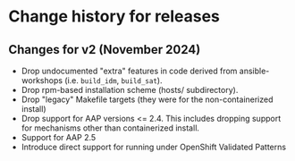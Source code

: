 # Change history for releases

## Changes for v2 (November 2024)

* Drop undocumented "extra" features in code derived from ansible-workshops (i.e. `build_idm`, `build_sat`).
* Drop rpm-based installation scheme (hosts/ subdirectory).
* Drop "legacy" Makefile targets (they were for the non-containerized install)
* Drop support for AAP versions <= 2.4. This includes dropping support for mechanisms other than containerized install.
* Support for AAP 2.5
* Introduce direct support for running under OpenShift Validated Patterns
